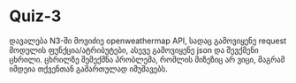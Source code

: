 # Quiz-3

დავალება N3-ში მოვიძიე openweathermap API, სადაც გამოვიყენე request მოდულის ფუნქცია/ატრიბუტები, ასევე გამოვიყენე json და შევქმენი ცხრილი. ცხრილზე შემექმნა პრობლემა, რომლის მიზეზიც არ ვიცი, მაგრამ იმდეია თქვენთან გამართულად იმუშავებს.
